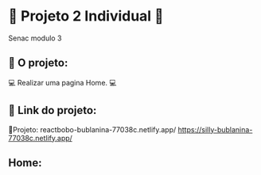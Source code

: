 #  <h1>:cherry_blossom: Projeto 2 Individual :cherry_blossom: </h1>
Senac modulo 3


<h2>📜 O projeto:</h2>

:computer: Realizar uma pagina Home. :computer:

<h2>📜 Link do projeto:</h2>

🔸Projeto: reactbobo-bublanina-77038c.netlify.app/
https://silly-bublanina-77038c.netlify.app/

<h2> Home:</h2>
